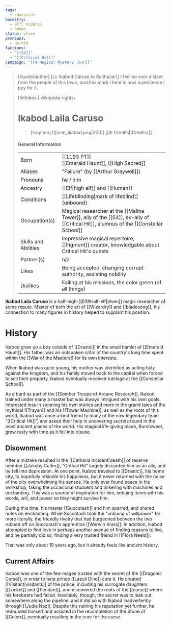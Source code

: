 ```yaml
---
tags:
  - character
ancestry:
  - elf, hidarin
  - human
status: alive
pronouns:
  - he-him
factions:
  - "[[S4]]"
  - "[[Critical Hit]]"
campaign: "[[⍟ Magical Mystery Tour]]"
---
```

>[!quote|author] [[⎉ Ikabod Caruso to Balthazar]]
>I feel so ever distant from the people of this town, and this mark I bear is now a penitence I pay for it.


>[!infobox | wikipedia right]+
># Ikabod Laila Caruso
>>[!caption] 
>>![[icon_ikabod.png|300]]
>>[[✼ Credits|(Credits)]]
>#### General Information
>| | |
>| --- | --- |
>| Born | [[1193 PT]]<br>[[Emerald Haunt]], [[High Sacred]]|
>| Aliases | "Failure" (by [[Arthur Graywell]]) |
>| Pronouns | he / him |
>| Ancestry | [[Elf\|high elf]] and [[Human]] |
>| Conditions | [[Lifeblinding\|mark of lifeblind]] (unbound) |
>| Occupation(s) | Magical researcher at the [[Maline Tower]], ally of the [[S4]], ex-ally of [[Critical Hit]], alumnus of the [[Constellar School]] |
>| Skills and Abilities | Impressive magical repertoire, [[Figment]] creator, knowledgable about Critical Hit's quests |
>| Partner(s) | n/a |
>| Likes | Being accepted, changing corrupt authority, assisting nobility |
>| Dislikes | Failing at his missions, the color green (of all things) |

**Ikabod Laila Caruso** is a half-high-[[Elf#Half-elf|elven]] magic researcher of some repute. Master of both the art of [[Wizardry]] and [[bladesong]], his connection to many figures in history helped to supplant his position.



# History

Ikabod grew up a boy outside of [[Drastic]] in the small hamlet of [[Emerald Haunt]]. His father was an outspoken critic of the country's long time spent within the [[War of the Masters]] for its own interests. 

When Ikabod was quite young, his mother was identified as acting fully against the kingdom, and his family moved back to the capital when forced to sell their property. Ikabod eventually received tutelage at the [[Constellar School]].

As a bard as part of the [[Somber Troupe of Arcane Research]], Ikabod trained under many a master but was always intrigued with his own goals. Interested less in spinning his own stories and more in the grand tales of the mythical [[Trayan]] and his [[Tower Machine]], as well as the roots of this world, Ikabod was once a kind friend to many of the now legendary team “[[Critical Hit]]”, and asked their help in uncovering secrets found in the most ancient places of the world. His magical life-giving blade, Burstsweet, grew rusty with time as it fell into disuse.

## Disownment
After a mistake resulted in the [[Catharia Incident|death]] of reserve member [[Jakoby Cutler]], “Critical Hit” largely discarded him as an ally, and he fell into depression. At one point, Ikabod traveled to [[Drastic]], his home city, to hopefully rekindle his happiness, but it never returned with the noise of the city overwhelming his senses. He only ever found peace in his workshop, taking the occasional studuent and tinkering with machines and enchanting. This was a source of inspiration for him, imbuing items with his words, will, and power so they might survive him.

During this time, his master [[Succotash]] and him sparred, and shared notes on enchanting. While Succotash took the "imbuing of willpower" far more literally, the friendly rivalry that had burgeoned between the two rubbed off on Succotash's apprentice [[Werwin Krara]]. In addition, Ikabod attempted to find love in perhaps another avenue of finding reasons to live, and he partially did so, finding a very trusted friend in [[Flora Neeld]].

That was only about 19 years ago, but it already feels like ancient history.

## Current Affairs
Ikabod was one of the few mages trusted with the secret of the [[Dragonic Curse]], in order to help prince [[Lazuli Dino]] cure it. He created [[Visitant|visitants]] of the prince, including his surrogate daughters [[Locket]] and [[Pendant]], and discovered the roots of the [[curse]] where his forebears had failed. Inevitably, though, the secret was to leak out somewhere along the pipeline, and it did so with Ikabod inadvertently through [[Judia Naz]]. Despite this ruining his reputation yet further, he redoubled himself and assisted in the recompletion of the Stone of [[Golorr]], eventually resulting in the cure for the curse.